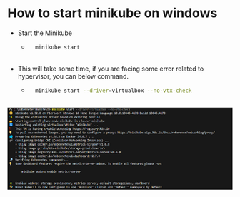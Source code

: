 #  How to start minikube on windows
- Start the Minikube 
    - ```bash
        minikube start
    
 - This will take some time, if you are facing some error related to hypervisor, you can below command.
    - ```bash
        minikube start --driver=virtualbox --no-vtx-check
    
![minikube](../screenshots/minikube_start.PNG?raw=true)